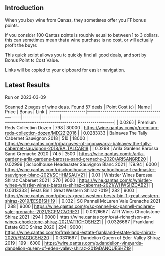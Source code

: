 ## Introduction

When you buy wine from Qantas, they sometimes offer you FF bonus points. 

If you consider 100 Qantas points is roughly equal to between 1 to 3 dollars, this can sometimes mean that a wine purchase is no cost, or will actually profit the buyer.

This quick script allows you to quickly find all good deals, and sort by Bonus Point to Cost Value.

Links will be copied to your clipboard for easier navigation.

## Latest Results

Run on 2023-03-09

Scanned 2 pages of wine deals.
Found 57 deals
|   Point Cost (c) | Name                                        |   Price |   Bonus | Link                                                                                                    |
|------------------|---------------------------------------------|---------|---------|---------------------------------------------------------------------------------------------------------|
|        0.0266    | Premium Reds Collection Dozen               |  798    |   30000 | https://wine.qantas.com/p/premium-reds-collection-dozen/MIX2212016                                      |
|        0.0283333 | Balnaves The Tally Cabernet Sauvignon 2018  |  510    |   18000 | https://wine.qantas.com/p/balnaves-of-coonawarra-balnaves-the-tally-cabernet-sauvignon-2018/BALTALCAB18 |
|        0.0298    | Arila Gardens Barossa Sand Grenache 2020    |   74.5  |    2500 | https://wine.qantas.com/p/arila-gardens-arila-gardens-barossa-sand-grenache-2020/ARISANGRE20            |
|        0.02999   | Schoolhouse Headmaster Sauvignon Blanc 2021 |  179.94 |    6000 | https://wine.qantas.com/p/schoolhouse-wines-schoolhouse-headmaster-sauvignon-blanc-2021/SCHHMSAUV21     |
|        0.03      | Whistler Wines Barossa Shiraz Cabernet 2021 |  270    |    9000 | https://wine.qantas.com/p/whistler-wines-whistler-wines-barossa-shiraz-cabernet-2021/WHWSHZCAB21        |
|        0.0313333 | Bests Bin 1 Great Western Shiraz 2019       |  282    |    9000 | https://wine.qantas.com/p/bests-great-western-bests-bin-1-great-western-shiraz-2019/BESB1SHI19          |
|        0.032     | SC Pannell McLaren Vale Grenache 2021       |  288    |    9000 | https://wine.qantas.com/p/sc-pannell-sc-pannell-mclaren-vale-grenache-2021/SCPMCVGRE21                  |
|        0.0326667 | ATR Wines Chockstone Shiraz 2021            |  294    |    9000 | https://wine.qantas.com/p/at-richardson-atr-wines-chockstone-shiraz-2021/ATRCHOSHZ21                    |
|        0.0326667 | Frankland Estate GDC Shiraz 2020            |  294    |    9000 | https://wine.qantas.com/p/frankland-estate-frankland-estate-gdc-shiraz-2020/FRAGDCSHZ20                 |
|        0.0331667 | Dandelion Queen of Eden Valley Shiraz 2019  |  199    |    6000 | https://wine.qantas.com/p/dandelion-vineyards-dandelion-queen-of-eden-valley-shiraz-2019/DANQUESHZ19    |


